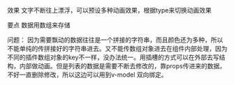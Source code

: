 效果 
文字不断往上漂浮，可以预设多种动画效果，根据type来切换动画效果

要点
数据用数组来存储

问题：
因为需要飘动的数据往往是一个拼接的字符串，而且颜色还为多种，所以不能单纯的传拼接好的字符串进去。又不能传数组对象进去在组件内部处理，因为不同的插件数组对象的key不一样，没办法统一。用插槽的方式可以在外部去写结构，内部做动画。但是列表的数据是需要不断去修改的，靠props传进来的数据，不好一直删除修改，所以这边可以用到v-model 双向绑定。